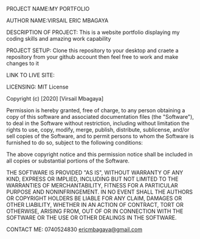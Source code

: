 PROJECT NAME:MY PORTFOLIO

AUTHOR NAME:VIRSAIL ERIC MBAGAYA

DESCRIPTION OF PROJECT: This is a website portfolio displaying my coding skills and amazing work capability

PROJECT SETUP: Clone this repository to your desktop and craete a repository from your github account then feel free to work and make changes to it 

LINK TO LIVE SITE:

LICENSING:
MIT License

Copyright (c) [2020] [Virsail Mbagaya]

Permission is hereby granted, free of charge, to any person obtaining a copy
of this software and associated documentation files (the "Software"), to deal
in the Software without restriction, including without limitation the rights
to use, copy, modify, merge, publish, distribute, sublicense, and/or sell
copies of the Software, and to permit persons to whom the Software is
furnished to do so, subject to the following conditions:

The above copyright notice and this permission notice shall be included in all
copies or substantial portions of the Software.

THE SOFTWARE IS PROVIDED "AS IS", WITHOUT WARRANTY OF ANY KIND, EXPRESS OR
IMPLIED, INCLUDING BUT NOT LIMITED TO THE WARRANTIES OF MERCHANTABILITY,
FITNESS FOR A PARTICULAR PURPOSE AND NONINFRINGEMENT. IN NO EVENT SHALL THE
AUTHORS OR COPYRIGHT HOLDERS BE LIABLE FOR ANY CLAIM, DAMAGES OR OTHER
LIABILITY, WHETHER IN AN ACTION OF CONTRACT, TORT OR OTHERWISE, ARISING FROM,
OUT OF OR IN CONNECTION WITH THE SOFTWARE OR THE USE OR OTHER DEALINGS IN THE
SOFTWARE.

CONTACT ME: 0740524830
           ericmbagaya@gmail.com



